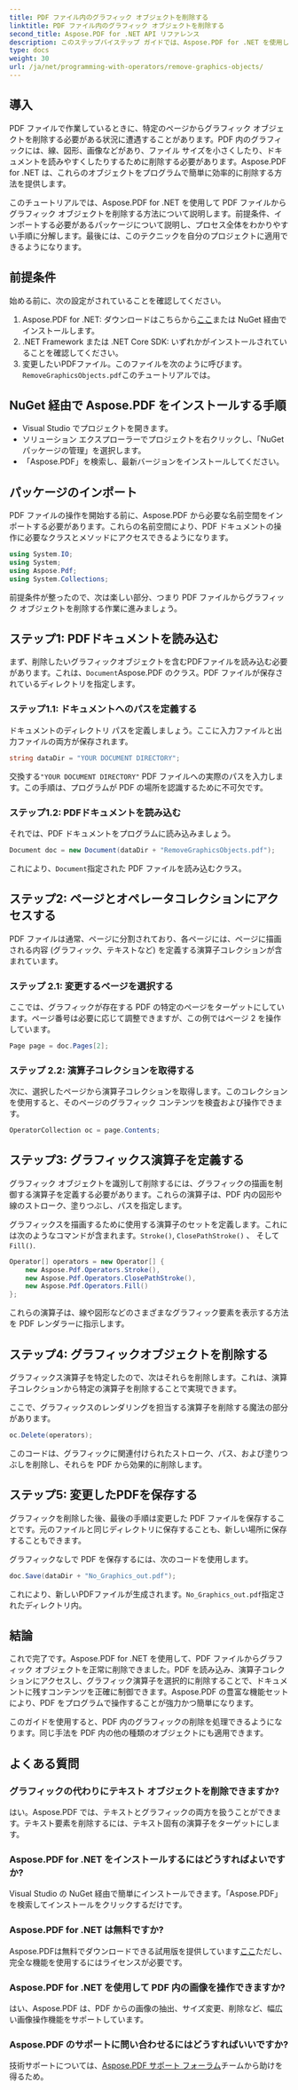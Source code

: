 ```yaml
---
title: PDF ファイル内のグラフィック オブジェクトを削除する
linktitle: PDF ファイル内のグラフィック オブジェクトを削除する
second_title: Aspose.PDF for .NET API リファレンス
description: このステップバイステップ ガイドでは、Aspose.PDF for .NET を使用して PDF ファイルからグラフィック オブジェクトを削除する方法を説明します。PDF 操作タスクを簡素化します。
type: docs
weight: 30
url: /ja/net/programming-with-operators/remove-graphics-objects/
---
```

## 導入

PDF ファイルで作業しているときに、特定のページからグラフィック オブジェクトを削除する必要がある状況に遭遇することがあります。PDF 内のグラフィックには、線、図形、画像などがあり、ファイル サイズを小さくしたり、ドキュメントを読みやすくしたりするために削除する必要があります。Aspose.PDF for .NET は、これらのオブジェクトをプログラムで簡単に効率的に削除する方法を提供します。

このチュートリアルでは、Aspose.PDF for .NET を使用して PDF ファイルからグラフィック オブジェクトを削除する方法について説明します。前提条件、インポートする必要があるパッケージについて説明し、プロセス全体をわかりやすい手順に分解します。最後には、このテクニックを自分のプロジェクトに適用できるようになります。

## 前提条件

始める前に、次の設定がされていることを確認してください。

1.  Aspose.PDF for .NET: ダウンロードはこちらから[ここ](https://releases.aspose.com/pdf/net/)または NuGet 経由でインストールします。
2. .NET Framework または .NET Core SDK: いずれかがインストールされていることを確認してください。
3. 変更したいPDFファイル。このファイルを次のように呼びます。`RemoveGraphicsObjects.pdf`このチュートリアルでは。

## NuGet 経由で Aspose.PDF をインストールする手順

- Visual Studio でプロジェクトを開きます。
- ソリューション エクスプローラーでプロジェクトを右クリックし、「NuGet パッケージの管理」を選択します。
- 「Aspose.PDF」を検索し、最新バージョンをインストールしてください。
  
## パッケージのインポート

PDF ファイルの操作を開始する前に、Aspose.PDF から必要な名前空間をインポートする必要があります。これらの名前空間により、PDF ドキュメントの操作に必要なクラスとメソッドにアクセスできるようになります。

```csharp
using System.IO;
using System;
using Aspose.Pdf;
using System.Collections;
```

前提条件が整ったので、次は楽しい部分、つまり PDF ファイルからグラフィック オブジェクトを削除する作業に進みましょう。

## ステップ1: PDFドキュメントを読み込む

まず、削除したいグラフィックオブジェクトを含むPDFファイルを読み込む必要があります。これは、`Document`Aspose.PDF のクラス。PDF ファイルが保存されているディレクトリを指定します。

### ステップ1.1: ドキュメントへのパスを定義する

ドキュメントのディレクトリ パスを定義しましょう。ここに入力ファイルと出力ファイルの両方が保存されます。

```csharp
string dataDir = "YOUR DOCUMENT DIRECTORY";
```

交換する`"YOUR DOCUMENT DIRECTORY"` PDF ファイルへの実際のパスを入力します。この手順は、プログラムが PDF の場所を認識するために不可欠です。

### ステップ1.2: PDFドキュメントを読み込む

それでは、PDF ドキュメントをプログラムに読み込みましょう。

```csharp
Document doc = new Document(dataDir + "RemoveGraphicsObjects.pdf");
```

これにより、`Document`指定された PDF ファイルを読み込むクラス。

## ステップ2: ページとオペレータコレクションにアクセスする

PDF ファイルは通常、ページに分割されており、各ページには、ページに描画される内容 (グラフィック、テキストなど) を定義する演算子コレクションが含まれています。

### ステップ 2.1: 変更するページを選択する

ここでは、グラフィックが存在する PDF の特定のページをターゲットにしています。ページ番号は必要に応じて調整できますが、この例ではページ 2 を操作しています。

```csharp
Page page = doc.Pages[2];
```

### ステップ 2.2: 演算子コレクションを取得する

次に、選択したページから演算子コレクションを取得します。このコレクションを使用すると、そのページのグラフィック コンテンツを検査および操作できます。

```csharp
OperatorCollection oc = page.Contents;
```

## ステップ3: グラフィックス演算子を定義する

グラフィック オブジェクトを識別して削除するには、グラフィックの描画を制御する演算子を定義する必要があります。これらの演算子は、PDF 内の図形や線のストローク、塗りつぶし、パスを指定します。

グラフィックスを描画するために使用する演算子のセットを定義します。これには次のようなコマンドが含まれます。`Stroke()`, `ClosePathStroke()` 、 そして`Fill()`.

```csharp
Operator[] operators = new Operator[] {
    new Aspose.Pdf.Operators.Stroke(),
    new Aspose.Pdf.Operators.ClosePathStroke(),
    new Aspose.Pdf.Operators.Fill()
};
```

これらの演算子は、線や図形などのさまざまなグラフィック要素を表示する方法を PDF レンダラーに指示します。

## ステップ4: グラフィックオブジェクトを削除する

グラフィックス演算子を特定したので、次はそれらを削除します。これは、演算子コレクションから特定の演算子を削除することで実現できます。

ここで、グラフィックスのレンダリングを担当する演算子を削除する魔法の部分があります。

```csharp
oc.Delete(operators);
```

このコードは、グラフィックに関連付けられたストローク、パス、および塗りつぶしを削除し、それらを PDF から効果的に削除します。

## ステップ5: 変更したPDFを保存する

グラフィックを削除した後、最後の手順は変更した PDF ファイルを保存することです。元のファイルと同じディレクトリに保存することも、新しい場所に保存することもできます。

グラフィックなしで PDF を保存するには、次のコードを使用します。

```csharp
doc.Save(dataDir + "No_Graphics_out.pdf");
```

これにより、新しいPDFファイルが生成されます。`No_Graphics_out.pdf`指定されたディレクトリ内。

## 結論

これで完了です。Aspose.PDF for .NET を使用して、PDF ファイルからグラフィック オブジェクトを正常に削除できました。PDF を読み込み、演算子コレクションにアクセスし、グラフィック演算子を選択的に削除することで、ドキュメントに残すコンテンツを正確に制御できます。Aspose.PDF の豊富な機能セットにより、PDF をプログラムで操作することが強力かつ簡単になります。

このガイドを使用すると、PDF 内のグラフィックの削除を処理できるようになります。同じ手法を PDF 内の他の種類のオブジェクトにも適用できます。

## よくある質問

### グラフィックの代わりにテキスト オブジェクトを削除できますか?

はい。Aspose.PDF では、テキストとグラフィックの両方を扱うことができます。テキスト要素を削除するには、テキスト固有の演算子をターゲットにします。

### Aspose.PDF for .NET をインストールするにはどうすればよいですか?

Visual Studio の NuGet 経由で簡単にインストールできます。「Aspose.PDF」を検索してインストールをクリックするだけです。

### Aspose.PDF for .NET は無料ですか?

 Aspose.PDFは無料でダウンロードできる試用版を提供しています[ここ](https://releases.aspose.com/)ただし、完全な機能を使用するにはライセンスが必要です。

### Aspose.PDF for .NET を使用して PDF 内の画像を操作できますか?

はい、Aspose.PDF は、PDF からの画像の抽出、サイズ変更、削除など、幅広い画像操作機能をサポートしています。

### Aspose.PDF のサポートに問い合わせるにはどうすればいいですか?

技術サポートについては、[Aspose.PDF サポート フォーラム](https://forum.aspose.com/c/pdf/10)チームから助けを得るため。